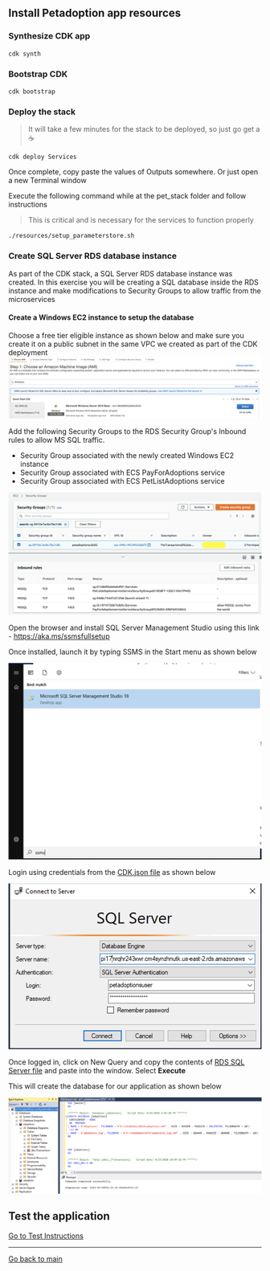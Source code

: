 
## Install Petadoption app resources

### Synthesize CDK app

```
cdk synth
```
### Bootstrap CDK 

```
cdk bootstrap
```

### Deploy the stack

> It will take a few minutes for the stack to be deployed, so just go get a ☕️

```
cdk deploy Services
```
Once complete, copy paste the values of Outputs somewhere. Or just open a new Terminal window

Execute the following command while at the pet_stack folder and follow instructions

> This is critical and is necessary for the services to function properly

```
./resources/setup_parameterstore.sh 
```

### Create SQL Server RDS database instance
As part of the CDK stack, a SQL Server RDS database instance was created. In this exercise you will be creating a SQL database inside the RDS instance and make modifications to Security Groups to allow traffic from the microservices

#### Create a Windows EC2 instance to setup the database
Choose a  free tier eligible instance as shown below and make sure you create it on a public subnet in the same VPC we created as part of the CDK deployment
![Windows AMI](images/windowsami.png)

Add the following Security Groups to the RDS Security Group's Inbound rules to allow MS SQL traffic.

* Security Group associated with the newly created Windows EC2 instance
* Security Group associated with ECS PayForAdoptions service
* Security Group associated with ECS PetListAdoptions service

![RDSSG](images/rdssg.png)

Open the browser and install SQL Server Management Studio using this link - https://aka.ms/ssmsfullsetup 

Once installed, launch it by typing SSMS in the Start menu as shown below

![SSMS](images/ssms.png)

Login using credentials from the [CDK.json file](../cdk/pet_stack/cdk.json) as shown below

![SQL Server Login](images/dblogin.png)

Once logged in, click on New Query and copy the contents of [RDS SQL Server file](../cdk/pet_stack/resources/rds_sqlserver.sql) and paste into the window. Select **Execute**

This will create the database for our application as shown below

![DB Created](images/dbcreated.png)


## Test the application
[Go to Test Instructions](TestApp.md)

--------------------------------------
[Go back to main](../README.md)
